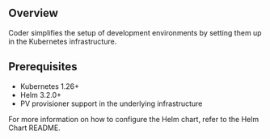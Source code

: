## Overview

Coder simplifies the setup of development environments by setting them up in the Kubernetes infrastructure.

## Prerequisites

- Kubernetes 1.26+
- Helm 3.2.0+
- PV provisioner support in the underlying infrastructure


For more information on how to configure the Helm chart, refer to the Helm Chart README.
